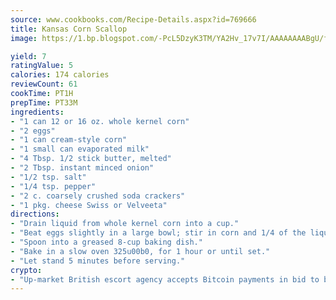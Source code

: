 ```yaml
---
source: www.cookbooks.com/Recipe-Details.aspx?id=769666
title: Kansas Corn Scallop
image: https://1.bp.blogspot.com/-PcL5DzyK3TM/YA2Hv_17v7I/AAAAAAAABgU/fyHeesSth_IZW9mL5lk6GxJO8cW8ksrGACLcBGAsYHQ/s320/12.png

yield: 7
ratingValue: 5
calories: 174 calories
reviewCount: 61
cookTime: PT1H
prepTime: PT33M
ingredients:
- "1 can 12 or 16 oz. whole kernel corn"
- "2 eggs"
- "1 can cream-style corn"
- "1 small can evaporated milk"
- "4 Tbsp. 1/2 stick butter, melted"
- "2 Tbsp. instant minced onion"
- "1/2 tsp. salt"
- "1/4 tsp. pepper"
- "2 c. coarsely crushed soda crackers"
- "1 pkg. cheese Swiss or Velveeta"
directions:
- "Drain liquid from whole kernel corn into a cup."
- "Beat eggs slightly in a large bowl; stir in corn and 1/4 of the liquid, cream-style corn, milk, melted butter, onion, salt and pepper. Fold in crackers and cheese."
- "Spoon into a greased 8-cup baking dish."
- "Bake in a slow oven 325u00b0, for 1 hour or until set."
- "Let stand 5 minutes before serving."
crypto:
- "Up-market British escort agency accepts Bitcoin payments in bid to boost worker safety and client anonymity."
---
```

